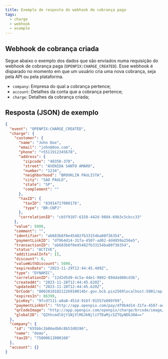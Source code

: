 ```yaml
---
title: Exemplo de resposta do webhook de cobrança paga
tags:
  - charge
  - webhook
  - example
---
```


## Webhook de cobrança criada

Segue abaixo o exemplo dos dados que são enviados numa requisição do webhook de cobrança
paga (`OPENPIX:CHARGE_CREATED`). Esse webhook é disparado no momento em que um usuário cria
uma nova cobrança, seja pela API ou pela plataforma.

- `company`: Empresa do qual a cobrança pertence;
- `account`: Detalhes da conta que a cobrança pertence;
- `charge`: Detalhes da cobrança criada;

## Resposta (JSON) de exemplo

```json
{
  "event": "OPENPIX:CHARGE_CREATED",
  "charge": {
    "customer": {
      "name": "John Doe",
      "email": "john@doe.com",
      "phone": "+5511912345678",
      "address": {
        "zipcode": "48350-370",
        "street": "AVENIDA SANTO AMARO",
        "number": "1234",
        "neighborhood": "BROOKLIN PAULISTA",
        "city": "SAO PAULO",
        "state": "SP",
        "complement": ""
      },
      "taxID": {
        "taxID": "83914717000176",
        "type": "BR:CNPJ"
      },
      "correlationID": "cb5f9107-6158-442d-9884-69b3c5cbcc33"
    },
    "value": 5000,
    "comment": "",
    "identifier": "ab683b8f0e45482fb33154ba80f36354",
    "paymentLinkID": "df9b4d14-31fa-4507-ad02-4d4959a256e5",
    "transactionID": "ab683b8f0e45482fb33154ba80f36354",
    "status": "ACTIVE",
    "additionalInfo": [],
    "discount": 0,
    "valueWithDiscount": 5000,
    "expiresDate": "2023-11-29T12:44:45.489Z",
    "type": "DYNAMIC",
    "correlationID": "12d2d5d9-4c5a-4de1-9892-894da980cd3b",
    "createdAt": "2023-11-28T12:44:45.620Z",
    "updatedAt": "2023-11-28T12:44:45.620Z",
    "brCode": "00020101021226910014br.gov.bcb.pix2569localhost:5001/api/testaccount/qr/v1/ab683b8f0e45482fb33154ba80f36354520400005303986540550.005802BR5904demo6009SAO_PAULO61080455630062290525ab683b8f0e45482fb33154ba863040A26",
    "expiresIn": 86399,
    "pixKey": "9fcd7111-a0a0-451d-916f-91557e899f69",
    "paymentLinkUrl": "http://app.openpix.com/pay/df9b4d14-31fa-4507-ad02-4d4959a256e5",
    "qrCodeImage": "http://app.openpix.com/openpix/charge/brcode/image/df9b4d14-31fa-4507-ad02-4d4959a256e5.png",
    "globalID": "Q2hhcmdlOjY1NjVlMGJkNjliYTEwMjc5ZTQyNDk3OA=="
  },
  "company": {
    "id": "655bbc1b86edb0c8b53d0196",
    "name": "demo",
    "taxID": "75800612000168"
  },
  "account": {}
}
```